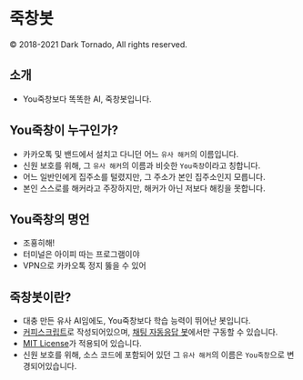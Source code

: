 # 죽창봇
© 2018-2021 Dark Tornado, All rights reserved.

## 소개
* You죽창보다 똑똑한 AI, 죽창봇입니다.

## You죽창이 누구인가?
* 카카오톡 및 밴드에서 설치고 다니던 어느 `유사 해커`의 이름입니다.
* 신원 보호를 위해, 그 `유사 해커`의 이름과 비슷한 `You죽창`이라고 칭합니다.
* 어느 일반인에게 집주소를 털렸지만, 그 주소가 본인 집주소인지 모릅니다.
* 본인 스스로를 해커라고 주장하지만, 해커가 아닌 저보다 해킹을 못합니다.

## You죽창의 명언
* 조횽히해!
* 터미널은 아이피 따는 프로그램이야
* VPN으로 카카오톡 정지 뚫을 수 있어

## 죽창봇이란?
* 대충 만든 유사 AI임에도, You죽창보다 학습 능력이 뛰어난 봇입니다.
* [커피스크립트](https://coffeescript.org/)로 작성되어있으며, [채팅 자동응답 봇](https://play.google.com/store/apps/details?id=com.darktornado.chatbot)에서만 구동할 수 있습니다.
* [MIT License](LICENSE)가 적용되어 있습니다.
* 신원 보호를 위해, 소스 코드에 포함되어 있던 그 `유사 해커`의 이름은 `You죽창`으로 변경되어있습니다.
